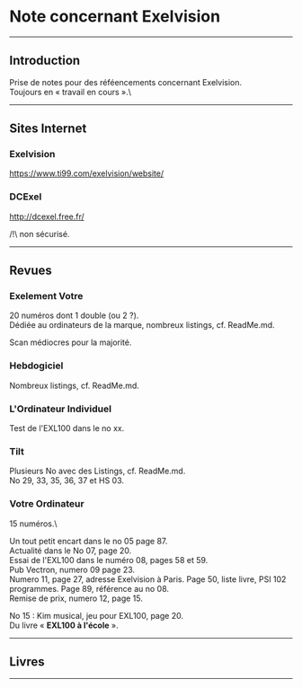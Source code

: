 # Note concernant Exelvision

___
## Introduction

Prise de notes pour des réféencements concernant Exelvision.\
Toujours en « travail en cours ».\


___
## Sites Internet

### Exelvision

https://www.ti99.com/exelvision/website/

### DCExel

http://dcexel.free.fr/

/!\ non sécurisé.

___
## Revues


### Exelement Votre

20 numéros dont 1 double (ou 2 ?).\
Dédiée au ordinateurs de la marque, nombreux listings, cf. ReadMe.md.

Scan médiocres pour la majorité.

### Hebdogiciel

Nombreux listings, cf. ReadMe.md.



### L'Ordinateur Individuel

Test de l'EXL100 dans le no xx.




### Tilt

Plusieurs No avec des Listings, cf. ReadMe.md.\
No 29, 33, 35, 36, 37 et HS 03.




### Votre Ordinateur

15 numéros.\

Un tout petit encart dans le no 05 page 87.\
Actualité dans le No 07, page 20.\
Essai de l'EXL100 dans le numéro 08, pages 58 et 59. \
Pub Vectron, numero 09 page 23.\
Numero 11, page 27, adresse Exelvision à Paris. Page 50, liste livre, PSI 102 programmes. Page 89, référence au no 08.\
Remise de prix, numero 12, page 15.

No 15 : Kim musical, jeu pour EXL100, page 20.\
Du livre « **EXL100 à l'école** ».

___
## Livres




___